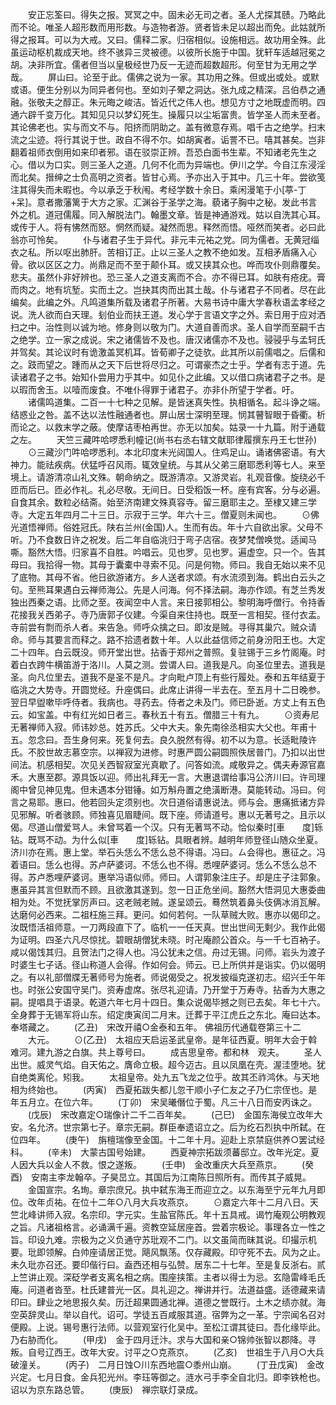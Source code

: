 <!-- { "loadSidebar": true } -->
　　安正忘筌曰。得失之报。冥冥之中。固未必无司之者。圣人尤探其赜。乃略此而不论。唯圣人超形数而用形数。与造物者游。贤者皆未足以超出而免。此姑就所得之报耳。可以为大戒。又曰。儒释二家。归宿相似。设施相远。故功用全殊。此虽运动枢机裁成天地。终不骇异三灵被德。以彼所长施于中国。犹轩车适越冠冕之胡。决非所宜。儒者但当以皇极经世乃反一无迹而超数超形。何至甘为无用之学哉。
　　屏山曰。论至于此。儒佛之说为一家。其功用之殊。但或出或处。或默或语。便生分别以为同异者何也。至如刘子翚之洞达。张九成之精深。吕伯恭之通融。张敬夫之醇正。朱元晦之峻洁。皆近代之伟人也。想见方寸之地既虚而明。四通六辟千变万化。其知见只以梦幻死生。操履只以尘垢富贵。皆学圣人而未至者。其论佛老也。实与而文不与。阳挤而阴助之。盖有微意存焉。唱千古之绝学。扫末流之尘迹。将行其说于世。政自不得不尔。如胡寅者。诟詈不已。嘻其甚矣。岂非翻着祖师衣倒用如来印者邪。语在驳崇正辨。吾恐白面书生辈。不知诸老先生之心。借以为口实。则三圣人之道。几何不化而为异端也。伊川之学。今自江东浸淫而北矣。搢绅之士负高明之资者。皆甘心焉。予亦出入于其中。几三十年。尝欲笺注其得失而未暇也。今以承乏于秋闱。考经学数十余日。乘闲漫笔于小[葶-丁+呆]。意者撒藩篱于大方之家。汇渊谷于圣学之海。藐诸子胸中之秘。发此书言外之机。道冠儒履。同入解脱法门。翰墨文章。皆是神通游戏。姑以自洗其心耳。或传于人。将有怫然而怒。惘然而疑。凝然而思。释然而悟。哑然而笑者。必曰此翁亦可怜矣。
　　仆与诸君子生于异代。非元丰元祐之党。同为儒者。无黄冠缁衣之私。所以呕出肺肝。苦相订正。止以三圣人之教不绝如发。互相矛盾痛入心骨。欲以区区之力。尚鼎足而不至于颠仆耳。或又挟其众也。哗而攻仆则鼎覆矣。悲夫。虽然仆非好辨也。恐三圣人之道支离而不合。亦不得已耳。如肤有疮疣。膏而肉之。地有坑堑。实而土之。岂抉其肉而出其土哉。仆与诸君子不同者。尽在此编矣。此编之外。凡鸣道集所载及诸君子所著。大易书诗中庸大学春秋语孟孝经之说。洗人欲而白天理。刬伯业而扶王道。发心学于言语文字之外。索日用于应对洒扫之中。治性则以诚为地。修身则以敬为门。大道自善而求。圣人自学而至嗣千古之绝学。立一家之成说。宋之诸儒皆不及也。唐汉诸儒亦不及也。骎骎乎与孟轲氏并驾矣。其论议时有诡激盖冥机耳。皆荀卿子之徒欤。此其所以前儒唱之。后儒和之。跂而望之。踵而从之天下后世将尽归之。可谓豪杰之士乎。学者有志于道。先读诸君子之书。始知仆尝用力乎其中。如见仆之此编。又以借口病诸君子之书。是以瑕而舍玉。以噎而废食。不唯仆得罪于诸君子。亦非仆所望于学者。吁。
　　诸儒鸣道集。二百一十七种之见解。是皆迷真失性。执相循名。起斗诤之端。结惑业之咎。盖不达以法性融通者也。屏山居士深明至理。悯其瞽智眼于昏衢。析而论之。以救末学之蔽。使摩诘枣柏再世。亦无以加矣。姑录一十九篇。附于通载之左。
　　天竺三藏吽哈啰悉利幢记(尚书右丞右辖文献耶律履撰东丹王七世孙)
　　⊙三藏沙门吽哈啰悉利。本北印度末光闼国人。住鸡足山。诵诸佛密语。有大神力。能祛疾病。伏猛呼召风雨。辄效皇统。与其从父弟三磨耶悉利等七人。来至境上。请游清凉山礼文殊。朝命纳之。既游清凉。又游灵岩。礼观音像。旋绕必千匝而后已。匝必作礼。礼必尽敬。无间日。日受稻饭一杯。座有宾客。分与必遍。自食其余。数粒必结斋。始至济南建文殊真容寺。留三磨耶主之。至棣又建三学寺。大定五年四月二十三日。示寂于三学。年六十三。僧夏则未闻也。
　　⊙佛光道悟禅师。俗姓冠氏。陕右兰州(金国)人。生而有齿。年十六自欲出家。父母不听。乃不食数日许之祝发。后二年自临洮归于弯子店宿。夜梦梵僧唤觉。适闻马嘶。豁然大悟。归家喜不自胜。吟唱云。见也罗。见也罗。遍虚空。只一个。告其母曰。我拾得一物。其母于囊橐中寻索不见。问是何物。师曰。我自无始以来不见了底物。其母不省。他日欲游诸方。乡人送者求颂。有水流须到海。鹤出白云头之句。至熊耳果遇白云禅师海公。先是人问海。何不择法嗣。海亦作颂。有芝兰秀发独出西秦之语。比师之至。夜闻空中人言。来日接郭相公。黎明海呼僧行。令持香花接我关西弟子。寺乃唐郭子仪建。今渠自来住持也。既至一言相契。径付衣盂。寺前尝有剽而杀人者。来告急。师呼众擒之曰。即汝是贼。寻得其巢穴。贼众请命。师与其要言而释之。路不拾遗者数十年。人以此益信师之前身汾阳王也。大定二十四年。白云既没。师开堂出世。拈香于郑州之普照。复驻锡于三乡竹阁庵。时着白衣跨牛横笛游于洛川。人莫之测。尝谓人曰。道我是凡。向圣位里去。道我是圣。向凡位里去。道我不是圣不是凡。才向毗卢顶上有些行履处。泰和五年结夏于临洮之大势寺。开圆觉经。升座偶曰。此席止讲得一半去在。至五月十二日晚参。翌日早盥嗽毕呼侍者。我病也。寻药去。侍者之未及门。师已卧逝。方丈上有五色云。如宝盖。中有红光如日者三。春秋五十有五。僧腊三十有九。
　　⊙资寿尼无著禅师入寂。师讳妙总。姓苏氏。父中大夫。象先南徐丞相实大父也。年甫十五。忽念曰。吾生身何来。死复何去。良久脱然有得。初不以为意。长适毗陵许氏。不胶世故志慕空宗。以禅寂为进修。时惠严圆公嗣圆照佚居普门。乃扣以出世间法。机感相契。次见关西智寂室光真歇了。问答如流。咸敬异之。偶夫寿源官嘉禾。大惠至郡。源具饭以迎。师出礼拜无一言。大惠退谓给事冯公济川曰。许司理阁中曾见神见鬼。但未遇本分钳锤。如万斛舟置之绝潢断港。莫能转动。冯曰。何言之易耶。惠曰。他若回头定须别也。次日道俗请惠说法。师与会。惠痛抵诸方异见邪解。听者骇顾。师独喜见眉睫间。既下座。师请道号。惠以无著号之。且示以偈。尽道山僧爱骂人。未曾骂着一个汉。只有无著骂不动。恰似秦时[車　　度]轹钻。既骂不动。为什么似[車　　度]轹钻。具眼者辨。越明年师登径山随众坐夏。济川亦在焉。惠上堂。举石头恁么不恁么总不得语。冯曰。ㄙ会得也。惠征之。冯着语曰。恁么也得。苏卢萨婆诃。不恁么也不得。悉哩萨婆诃。恁么不恁么总不得。苏卢悉哩萨婆诃。惠举冯语似师。师曰。人谓郭象注庄子。却是庄子注郭象。惠虽异其言但默而不顾。且欲激其遂到。忽一日正危坐间。豁然大悟洞见大惠委曲相为处。不觉抚掌厉声曰。这老贼老贼。遂呈颂云。蓦然筑着鼻头伎俩冰消瓦解。达磨何必西来。二祖枉施三拜。更问。如何若何。一队草贼大败。惠亦以偈印之。汝既悟活祖师意。一刀两段直下了。临机一一任天真。世出世间无剩少。我作此偈为证明。四圣六凡尽惊扰。碧眼胡僧犹未晓。时卍庵颜公首众。与一千七百衲子。咸以偈饯其归。且贺法门之得人也。冯公犹未之信。舟过无锡。问师。岩头为渡子时婆生七子话。径山称道人会得。作如何会。师云。已上所供并是诣实。仍以偈明之。有以礼部僧牒无著师号为施者。师说偈受之。祝发披缁克遂初志。绍兴壬午年也。时张公安国守吴门。资寿虚席。张尽礼迎请。乃开堂于万寿寺。拈香为大惠之嗣。提唱具于语录。乾道六年七月十四日。集众说偈毕撼之则已去矣。年七十六。全身葬于无锡军将山东。绍定庚寅闰二月末。迁葬于平江虎丘之东北。庵曰达本。奉塔藏之。
　　(乙丑)　宋改开禧○金泰和五年。
佛祖历代通载卷第三十二
　　大元。
　　⊙(乙丑)　太祖应天启运圣武皇帝。是年征西夏。明年大会于斡难河。建九游之白旗。共上尊号曰。
　　成吉思皇帝。都和林　观夫。
　　圣人出世。威灵气焰。自天佑之。膺命立极。超今迈古。且以凤凰在壳。渥洼堕地。犹自绝类离伦。矧我。
　　太祖皇帝。处九五飞龙之位乎。故其丕祚鸿休。与天地相为终始也。
　　(丙寅)　西夏拓跋失都儿忽干顺小子仁友之子乃仁宗侄也。是年五月立。在位六年。
　　(丁卯)　宋吴曦僭位于蜀。凡三十八日而安丙诛之。
　　(戊辰)　宋改嘉定○瑞像计二千二百年矣。
　　(己巳)　金国东海侯立改年大安。名允济。世宗第七子。章宗无嗣。群臣奉遗诏立之。后为纥石烈执中所弑。在位四年。
　　(庚午)　旃檀瑞像至金国。十二年十月。迎赴上京禁庭供养○罢试经科。
　　(辛未)　大蒙古国号始建。
　　西夏神宗拓跋须蕃邸立。改年光定。夏人因大兵以金人不救。恨之遂叛。
　　(壬申)　金改重庆大兵至燕京。
　　(癸酉)　安南主李龙翰卒。子昊旵立。其国后为江南陈日照所有。而传其子威晃。
　　金国宣宗。名珣。章宗庶兄。执中弑东海王而迎立之。以东海至宁元年九月即位。改年贞祐。在位十二年○八月大兵攻燕京。
　　⊙嘉定六年十二月八日。天竺北峰讲师入寂。名宗印。字元实。生盐官陈氏。年十五具戒。谒竹庵观公明教观之旨。凡诸祖格言。必诵满千遍。资教空延居座首。尝着宗极论。事理各立一性之旨。印设九难。宗极为之义负通守苏玭观不二门。以文虽简而昧其说。印撮示机要。玭即领解。白帅座请居正觉。飓风飘荡。仅存藏殿。印守死不去。风为之止。未久玭亦召还。要印偕行曰。盍西还相与弘赞。居东二十七年。至是复反浙右。贰上竺讲止观。深砭学者支离名相之病。围座挟策。主者以得士为忌。玄隐雷峰毛氏庵。问道者沓至。杜氏建普光一区。具礼迎之。禅讲并行。法道益盛。适德藏来请印曰。肆业之地思报久矣。历迁超果圆通北禅。道德之誉既行。土木之绩亦就。海空英辞灵山。举以自代。诏可。学徒五百咸服其道。宿弊为之一革。宁宗闻名召对便殿。上说。锡号惠行法师。以营观室行化吴中。至松江谓其徒曰。吾化缘毕此。乃右胁而化。
　　(甲戌)　金于四月迁汴。求与大国和亲○锦帅张智以郡降。寻叛。自号辽西王。改年大安。讨平之○克燕京。
　　(乙亥)　世祖生于八月○大兵破潼关。
　　(丙子)　二月日蚀○川东西地震○黍州山崩。
　　(丁丑戊寅)　金改兴定。七月日食。金兵犯光州。李珏等御之。涟水弓手李全自北归。即李铁枪也。诏以为京东路总管。
　　(庚辰)　禅宗联灯录成。

